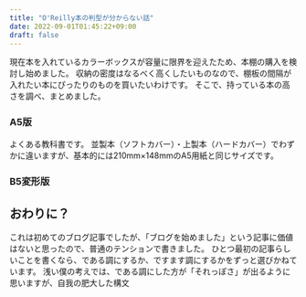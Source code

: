 ```yaml
---
title: "O'Reilly本の判型が分からない話"
date: 2022-09-01T01:45:22+09:00
draft: false
---
```


現在本を入れているカラーボックスが容量に限界を迎えたため、本棚の購入を検討し始めました。
収納の密度はなるべく高くしたいものなので、棚板の間隔が入れたい本にぴったりのものを買いたいわけです。
そこで、持っている本の高さを調べ、まとめました。

### A5版

よくある教科書です。
並製本（ソフトカバー）・上製本（ハードカバー）でわずかに違いますが、基本的には210mm×148mmのA5用紙と同じサイズです。

### B5変形版

## おわりに？

これは初めてのブログ記事でしたが、「ブログを始めました」という記事に価値はないと思ったので、普通のテンションで書きました。
ひとつ最初の記事らしいことを書くなら、である調にするか、ですます調にするかをずっと選びかねています。
浅い僕の考えでは、である調にした方が「それっぽさ」が出るように思いますが、自我の肥大した構文

